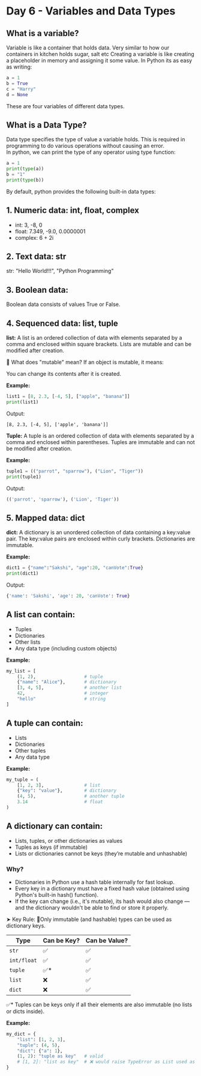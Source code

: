 
# Day 6 - Variables and Data Types
## What is a variable?
Variable is like a container that holds data. Very similar to how our containers in kitchen holds sugar, salt etc
Creating a variable is like creating a placeholder in memory and assigning it some value. In Python its as easy as writing:
```python
a = 1
b = True
c = "Harry"
d = None
```

These are four variables of different data types.

## What is a Data Type?
Data type specifies the type of value a variable holds. This is required in programming to do various operations without causing an error. \
In python, we can print the type of any operator using type function:
```python
a = 1
print(type(a))
b = "1"
print(type(b))
```
By default, python provides the following built-in data types:

## 1. Numeric data: int, float, complex


 - int: 3, -8, 0
 -    float: 7.349, -9.0, 0.0000001
 -  complex: 6 + 2i 

 ## 2. Text data: str
    

str: "Hello World!!!", "Python Programming"

## 3. Boolean data:
    

Boolean data consists of values True or False.

## 4. Sequenced data: list, tuple
    

**list:**  A list is an ordered collection of data with elements separated by a comma and enclosed within square brackets. Lists are mutable and can be modified after creation.

🔹 What does "mutable" mean?
If an object is mutable, it means:

You can change its contents after it is created.

**Example:**

```python
list1 = [8, 2.3, [-4, 5], ["apple", "banana"]]
print(list1)
```


Output:

```markup
[8, 2.3, [-4, 5], ['apple', 'banana']]
```


**Tuple:**  A tuple is an ordered collection of data with elements separated by a comma and enclosed within parentheses. Tuples are immutable and can not be modified after creation. 

**Example:**

```python
tuple1 = (("parrot", "sparrow"), ("Lion", "Tiger"))
print(tuple1)
```


Output:

```python
(('parrot', 'sparrow'), ('Lion', 'Tiger'))
```


## 5. Mapped data: dict
    

**dict:** A dictionary is an unordered collection of data containing a key:value pair. The key:value pairs are enclosed within curly brackets. Dictionaries are immutable.

**Example:**

```python
dict1 = {"name":"Sakshi", "age":20, "canVote":True}
print(dict1)
```


Output:

```python
{'name': 'Sakshi', 'age': 20, 'canVote': True}
```

## A list can contain:
- Tuples
- Dictionaries
- Other lists
- Any data type (including custom objects)

**Example:**

```python
my_list = [
    (1, 2),                  # tuple
    {"name": "Alice"},       # dictionary
    [3, 4, 5],               # another list
    42,                      # integer
    "hello"                  # string
]
```

## A tuple can contain:
- Lists
- Dictionaries
- Other tuples
- Any data type

**Example:**

```python
my_tuple = (
    [1, 2, 3],               # list
    {"key": "value"},        # dictionary
    (4, 5),                  # another tuple
    3.14                     # float
)
```

## A dictionary can contain:
- Lists, tuples, or other dictionaries as values
- Tuples as keys (if immutable)
- Lists or dictionaries cannot be keys (they’re mutable and unhashable)

### Why?
- Dictionaries in Python use a hash table internally for fast lookup.
- Every key in a dictionary must have a fixed hash value (obtained using Python's built-in hash() function).
- If the key can change (i.e., it's mutable), its hash would also change — and the dictionary wouldn't be able to find or store it properly.

➤ Key Rule: 🔑Only immutable (and hashable) types can be used as dictionary keys.

| Type        | Can be Key? | Can be Value? |
| ----------- | ----------- | ------------- |
| `str`       | ✅           | ✅             |
| `int/float` | ✅           | ✅             |
| `tuple`     | ✅\*         | ✅             |
| `list`      | ❌           | ✅             |
| `dict`      | ❌           | ✅             |

✅* Tuples can be keys only if all their elements are also immutable (no lists or dicts inside).

**Example:**

```python
my_dict = {
    "list": [1, 2, 3],
    "tuple": (4, 5),
    "dict": {"a": 1},
    (1, 2): "tuple as key"   # valid
    # [1, 2]: "list as key"  # ❌ would raise TypeError as List used as key
}
```
